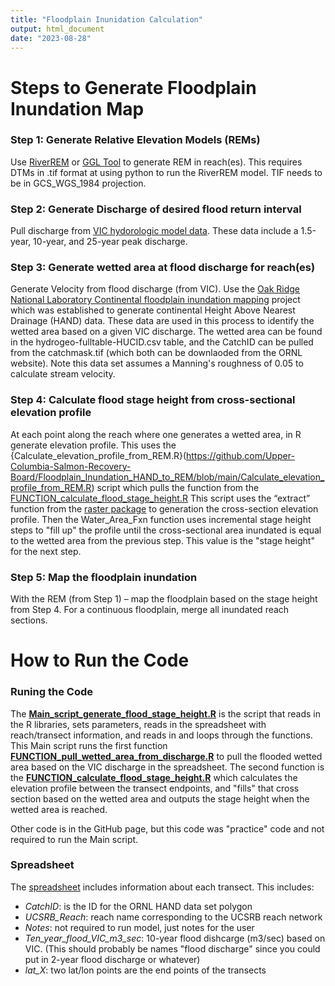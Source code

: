 ```yaml
---
title: "Floodplain Inunidation Calculation"
output: html_document
date: "2023-08-28"
---
```



# Steps to Generate Floodplain Inundation Map

### Step 1: Generate Relative Elevation Models (REMs)

Use [RiverREM](https://github.com/OpenTopography/RiverREM) or [GGL Tool](https://github.com/helstab/GGLREM) to generate REM in reach(es). This requires DTMs in .tif format at using python to run the RiverREM model. TIF needs to be in GCS_WGS_1984 projection.

### Step 2: Generate Discharge of desired flood return interval

Pull discharge from [VIC hydorologic model data](https://www.fs.usda.gov/research/rmrs/projects/us-stream-flow-metrics). These data include a 1.5-year, 10-year, and 25-year peak discharge.

### Step 3:  Generate wetted area at flood discharge for reach(es)  

Generate Velocity from flood discharge (from VIC). Use the [Oak Ridge National Laboratory Continental floodplain inundation mapping](https://cfim.ornl.gov/data/) project which was established to generate continental Height Above Nearest Drainage (HAND) data. These data are used in this process to identify the wetted area based on a given VIC discharge. The wetted area can be found in the hydrogeo-fulltable-HUCID.csv table, and the CatchID can be pulled from the catchmask.tif	(which both can be downlaoded from the ORNL website). Note this data set assumes a Manning's roughness of 0.05 to calculate stream velocity.

### Step 4: Calculate flood stage height from cross-sectional elevation profile

At each point along the reach where one generates a wetted area, in R  generate elevation profile. This uses the {Calculate_elevation_profile_from_REM.R}(https://github.com/Upper-Columbia-Salmon-Recovery-Board/Floodplain_Inundation_HAND_to_REM/blob/main/Calculate_elevation_profile_from_REM.R) script which pulls the function from the [FUNCTION_calculate_flood_stage_height.R](https://github.com/Upper-Columbia-Salmon-Recovery-Board/Floodplain_Inundation_HAND_to_REM/blob/main/FUNCTION_calculate_flood_stage_height.R) This script uses the “extract” function from the [raster package](https://rspatial.org/raster/pkg/1-introduction.html) to generation the cross-section elevation profile. Then the Water_Area_Fxn function uses incremental stage height steps to "fill up" the profile until the cross-sectional area inundated is equal to the wetted area from the previous step. This value is the "stage height" for the next step.

### Step 5: Map the floodplain inundation

With the REM (from Step 1) – map the floodplain based on the stage height from Step 4. For a continuous floodplain, merge all inundated reach sections.

# How to Run the Code

### Runing the Code 
The [**Main_script_generate_flood_stage_height.R**](https://github.com/Upper-Columbia-Salmon-Recovery-Board/Floodplain_Inundation_HAND_to_REM/blob/main/MAIN_script_generate_flood_stage_height.R) is the script that reads in the R libraries, sets parameters, reads in the spreadsheet with reach/transect information, and reads in and loops through the functions. This Main script runs the first function [**FUNCTION_pull_wetted_area_from_discharge.R**](https://github.com/Upper-Columbia-Salmon-Recovery-Board/Floodplain_Inundation_HAND_to_REM/blob/main/FUNCTION_pull_wetted_area_from_discharge.R) to pull the flooded wetted area based on the VIC discharge in the spreadsheet. The second function is the [**FUNCTION_calculate_flood_stage_height.R**](https://github.com/Upper-Columbia-Salmon-Recovery-Board/Floodplain_Inundation_HAND_to_REM/blob/main/FUNCTION_calculate_flood_stage_height.R) which calculates the elevation profile between the transect endpoints, and "fills" that cross section based on the wetted area and outputs the stage height when the wetted area is reached.

Other code is in the GitHub page, but this code was "practice" code and not required to run the Main script.

### Spreadsheet

The [spreadsheet](https://github.com/Upper-Columbia-Salmon-Recovery-Board/Floodplain_Inundation_HAND_to_REM/blob/main/Spreadsheet_HAND_CatchID_ReachInfo.xlsx) includes information about each transect. This includes:

 - *CatchID*: is the ID for the ORNL HAND data set polygon
 - *UCSRB_Reach*: reach name corresponding to the UCSRB reach network
 - *Notes*: not required to run model, just notes for the user
 - *Ten_year_flood_VIC_m3_sec*: 10-year flood dishcarge (m3/sec) based on VIC. (This should probably be names "flood discharge" since you could put in 2-year flood discharge or whatever)
 - *lat_X*: two lat/lon points are the end points of the transects 




